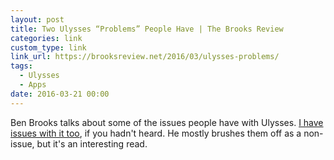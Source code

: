 ```yaml
---
layout: post
title: Two Ulysses “Problems” People Have | The Brooks Review
categories: link
custom_type: link
link_url: https://brooksreview.net/2016/03/ulysses-problems/
tags:
  - Ulysses
  - Apps
date: 2016-03-21 00:00
---
```

Ben Brooks talks about some of the issues people have with Ulysses. [I have issues with it too](http://theboldreport.net/giving-up-on-ulysses), if you hadn't heard. He mostly brushes them off as a non-issue, but it's an interesting read.